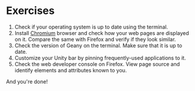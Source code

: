 # Exercises
1. Check if your operating system is up to date using the terminal.
2. Install [Chromium][1] browser and check how your web pages are displayed on it. Compare the same with Firefox and verify if they look similar.
3. Check the version of Geany on the terminal. Make sure that it is up to date.
4. Customize your Unity bar by pinning frequently-used applications to it.
5. Check the web developer console on Firefox. View page source and identify elements and attributes known to you.

And you're done!


  [1]: http://www.chromium.org/